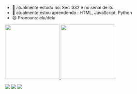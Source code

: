 

- 🔭 atualmente estudo no: Sesi 332 e no senai de itu
- 🌱 atualmente estou aprendendo : HTML, JavaScript, Python
- 😄 Pronouns: elu/delu


<div>

<a href="https://github.com/negostavo">

<img height="180em" src="https://github-readme-stats.vercel.app/api?username=negostavo&theme=midnight-purple&show_icons=true"/> 
<img height="180em" src="https://github-readme-stats.vercel.app/api/top-langs/?username=negostavo&layout=compact"/>
</div>
<div> 
  
  <a href="https://instagram.com/oliveira.ambi" target="_blank"><img src="https://img.shields.io/badge/-Instagram-%23E4405F?style=for-the-badge&logo=instagram&logoColor=white" target="_blank"></a>
 	<a href="https://www.twitch.tv/GU4XUXU" target="_blank"><img src="https://img.shields.io/badge/Twitch-9146FF?style=for-the-badge&logo=twitch&logoColor=white" target="_blank"></a>
  <a href = "mailto:dantinhas@gmail.com"><img src="https://img.shields.io/badge/-Gmail-%23333?style=for-the-badge&logo=gmail&logoColor=white" target="_blank"></a>
 
</div>
